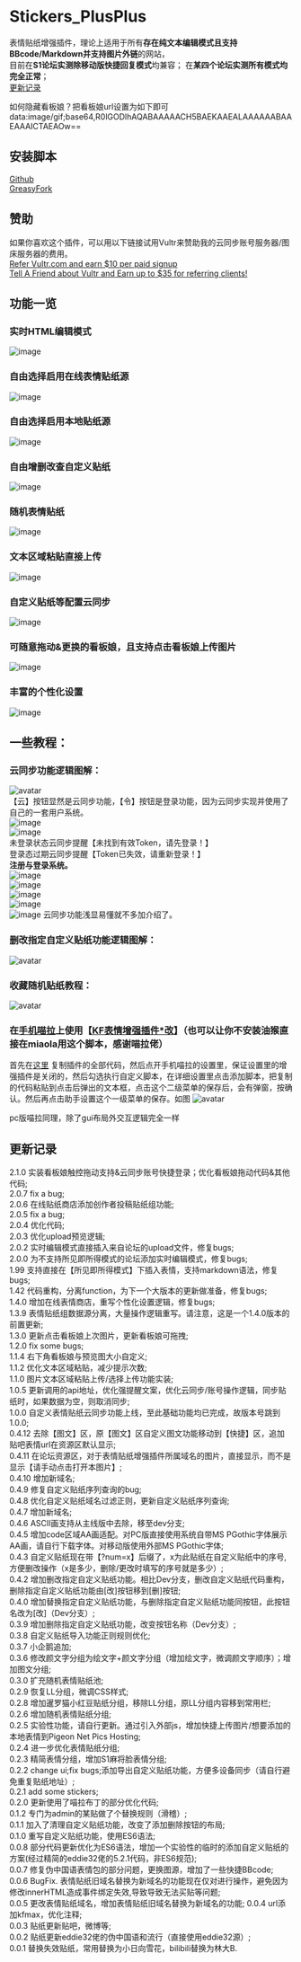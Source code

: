 # Stickers_PlusPlus  
表情贴纸增强插件，理论上适用于所有**存在纯文本编辑模式且支持BBcode/Markdown并支持图片外链**的网站，   
目前在**S1论坛实测除移动版快捷回复模式**均兼容；  在**某四个论坛实测所有模式均完全正常**；  
[更新记录](#%E6%9B%B4%E6%96%B0%E8%AE%B0%E5%BD%95)  

如何隐藏看板娘？把看板娘url设置为如下即可  
data:image/gif;base64,R0lGODlhAQABAAAAACH5BAEKAAEALAAAAAABAAEAAAICTAEAOw==  

## 安装脚本  
[Github](https://github.com/HazukiKaguya/Stickers_PlusPlus/raw/master/Stickerspp.user.js)  
[GreasyFork](https://greasyfork.org/zh-CN/scripts/448465)  

## 赞助  
如果你喜欢这个插件，可以用以下链接试用Vultr来赞助我的云同步账号服务器/图床服务器的费用。  
[Refer Vultr.com and earn $10 per paid signup](https://www.vultr.com/?ref=7365869)  
[Tell A Friend about Vultr and Earn up to $35 for referring clients!](https://www.vultr.com/?ref=9023177-8H)  

## 功能一览

### 实时HTML编辑模式
![image](https://user-images.githubusercontent.com/35645329/182267648-8a4133ed-52b4-49f1-83df-2006bc868109.png)

### 自由选择启用在线表情贴纸源

![image](https://user-images.githubusercontent.com/35645329/181614422-8c38e8ee-3465-4ef7-8d2e-862c692230b8.png)

### 自由选择启用本地贴纸源

![image](https://user-images.githubusercontent.com/35645329/181614504-4e1f9011-c946-4d11-8048-1117ee52a4a8.png)

### 自由增删改查自定义贴纸

![image](https://user-images.githubusercontent.com/35645329/181614559-18989e99-3a28-49fc-812d-5168f9112ad1.png)

### 随机表情贴纸

![image](https://user-images.githubusercontent.com/35645329/181614666-0d15372e-8f5a-4141-9e64-962a0f9b1240.png)

### 文本区域粘贴直接上传

![image](https://user-images.githubusercontent.com/35645329/181614729-893c20a7-edee-4cbe-b0d1-dce57c435b60.png)

### 自定义贴纸等配置云同步

![image](https://user-images.githubusercontent.com/35645329/181615828-7b608d23-71ab-4b0c-857a-3907e97a4aa0.png)

### 可随意拖动&更换的看板娘，且支持点击看板娘上传图片

![image](https://user-images.githubusercontent.com/35645329/181615143-a205e0cf-369d-494f-85b4-1fe515002716.png)

### 丰富的个性化设置

![image](https://user-images.githubusercontent.com/35645329/181615281-cc308254-7539-4e86-839a-35d277af2e00.png)


## 一些教程：

### 云同步功能逻辑图解：
![avatar](https://p.inari.site/guest/22-07/03/62c15908556ee.png)   
【云】按钮显然是云同步功能，【令】按钮是登录功能，因为云同步实现并使用了自己的一套用户系统。  
![image](https://user-images.githubusercontent.com/35645329/181616175-8e7421f8-c8a4-4c97-8a54-7a4ac1df7700.png)   
![image](https://user-images.githubusercontent.com/35645329/181616224-4fa77143-415e-4c40-aede-ba6b522d52a6.png)   
未登录状态云同步提醒【未找到有效Token，请先登录！】  
登录态过期云同步提醒【Token已失效，请重新登录！】  
**注册与登录系统。**   
![image](https://user-images.githubusercontent.com/35645329/181616835-5ee3deb9-bfb4-4d51-92ef-c69f9125422f.png)  
![image](https://user-images.githubusercontent.com/35645329/181617039-f939ac19-e857-4c28-8361-bddc4d38fb76.png)  
![image](https://user-images.githubusercontent.com/35645329/181616930-1838e190-0f37-48ba-bd30-1f7087f8bdb2.png)  
![image](https://user-images.githubusercontent.com/35645329/181616711-c3a1081e-187f-475b-a296-b77b4444e21e.png)    
![image](https://user-images.githubusercontent.com/35645329/181616778-1eafda95-2e51-46cb-a969-e062f7dbd781.png)
云同步功能浅显易懂就不多加介绍了。  


### 删改指定自定义贴纸功能逻辑图解：
![avatar](/img/update042.png)

### 收藏随机贴纸教程：
![avatar](/img/st026.webp)

### 在[手机喵拉](https://m.miaola.info)上使用【[KF表情增强插件*改](https://github.com/HazukiKaguya/KFOL_Stickers)】（也可以让你不安装油猴直接在miaola用这个脚本，感谢喵拉佬）

首先在[这里](https://github.com/HazukiKaguya/KFOL_Stickers/blob/master/es6_KfStickers.user.js) 复制插件的全部代码，然后点开手机喵拉的设置里，保证设置里的增强插件是关闭的，然后勾选执行自定义脚本，在详细设置里点击添加脚本，把复制的代码粘贴到点击后弹出的文本框，点击这个二级菜单的保存后，会有弹窗，按确认。然后再点击助手设置这个一级菜单的保存。如图
![avatar](/img/mbst.webp)

pc版喵拉同理，除了gui布局外交互逻辑完全一样

## 更新记录
2.1.0   实装看板娘触控拖动支持&云同步账号快捷登录；优化看板娘拖动代码&其他代码;   
2.0.7   fix a bug;   
2.0.6   在线贴纸商店添加创作者投稿贴纸组功能;   
2.0.5   fix a bug;   
2.0.4   优化代码;  
2.0.3   优化upload预览逻辑;  
2.0.2   实时编辑模式直接插入来自论坛的upload文件，修复bugs;  
2.0.0   为不支持所见即所得模式的论坛添加实时编辑模式，修复bugs;  
1.99    支持直接在【所见即所得模式】下插入表情，支持markdown语法，修复bugs;  
1.42    代码重构，分离function，为下一个大版本的更新做准备，修复bugs;  
1.4.0   增加在线表情商店，重写个性化设置逻辑，修复bugs;  
1.3.9   表情贴纸组数据源分离，大量操作逻辑重写。请注意，这是一个1.4.0版本的前置更新;  
1.3.0   更新点击看板娘上次图片，更新看板娘可拖拽;  
1.2.0   fix some bugs;  
1.1.4   右下角看板娘与预览图大小自定义;  
1.1.2   优化文本区域粘贴，减少提示次数;  
1.1.0   图片文本区域粘贴上传/选择上传功能实装;  
1.0.5   更新调用的api地址，优化强提醒文案，优化云同步/账号操作逻辑，同步贴纸时，如果数据为空，则取消同步;  
1.0.0   自定义表情贴纸云同步功能上线，至此基础功能均已完成，故版本号跳到1.0.0;  
0.4.12  去除【图文】区，原【图文】区自定义图文功能移动到【快捷】区，追加贴吧表情url在资源区默认显示;  
0.4.11  在论坛资源区，对于表情贴纸增强插件所属域名的图片，直接显示，而不是显示【请手动点击打开本图片】;  
0.4.10  增加新域名;  
0.4.9   修复自定义贴纸序列查询的bug;  
0.4.8   优化自定义贴纸域名过滤正则，更新自定义贴纸序列查询;  
0.4.7   增加新域名;  
0.4.6   ASCII画支持从主线版中去除，移至dev分支;  
0.4.5   增加code区域AA画适配。对PC版直接使用系统自带MS PGothic字体展示AA画，请自行下载字体。对移动版使用外部MS PGothic字体;  
0.4.3   自定义贴纸现在带【?num=x】后缀了，x为此贴纸在自定义贴纸中的序号,方便删改操作（x是多少，删除/更改时填写的序号就是多少）;  
0.4.2   增加删改指定自定义贴纸功能。相比Dev分支，删改自定义贴纸代码重构，删除指定自定义贴纸功能由[改]按钮移到[删]按钮;  
0.4.0   增加替换指定自定义贴纸功能，与删除指定自定义贴纸功能同按钮，此按钮名改为[改]（Dev分支）;  
0.3.9   增加删除指定自定义贴纸功能，改变按钮名称（Dev分支）;  
0.3.8   自定义贴纸导入功能正则规则优化;  
0.3.7   小企鹅追加;  
0.3.6   修改颜文字分组为绘文字+颜文字分组（增加绘文字，微调颜文字顺序）；增加图文分组;  
0.3.0   扩充随机表情贴纸池;  
0.2.9   恢复LL分组，微调CSS样式;  
0.2.8   增加暹罗猫小红豆贴纸分组，移除LL分组，原LL分组内容移到常用栏;  
0.2.6   增加随机表情贴纸分组;  
0.2.5   实验性功能，请自行更新。通过引入外部js，增加快捷上传图片/想要添加的本地表情到Pigeon Net Pics Hosting;  
0.2.4   进一步优化表情贴纸分组;  
0.2.3   精简表情分组，增加S1麻将脸表情分组;  
0.2.2   change ui;fix bugs;添加导出自定义贴纸功能，方便多设备同步（请自行避免重复贴纸地址）;  
0.2.1   add some stickers;  
0.2.0   更新使用了喵拉布丁的部分优化代码;  
0.1.2   专门为admin的某贴做了个替换规则（滑稽）;  
0.1.1   加入了清理自定义贴纸功能，改变了添加删除按钮的布局;  
0.1.0   重写自定义贴纸功能，使用ES6语法;  
0.0.8   部分代码更新优化为ES6语法，增加一个实验性的临时的添加自定义贴纸的方案(经过精简的eddie32佬的5.2.1代码，非ES6规范);  
0.0.7   修复伪中国语表情包的部分问题，更换图源，增加了一些快捷BBcode;  
0.0.6   BugFix. 表情贴纸旧域名替换为新域名的功能现在仅对<img>进行操作，避免因为修改innerHTML造成事件绑定失效,导致导致无法买贴等问题;  
0.0.5   更改表情贴纸域名，增加表情贴纸旧域名替换为新域名的功能; 
0.0.4   url添加kfmax，优化注释;  
0.0.3   贴纸更新贴吧，微博等;  
0.0.2   贴纸更新eddie32佬的伪中国语和流行（直接使用eddie32源）;  
0.0.1   替换失效贴纸，常用替换为小日向雪花，bilibili替换为林大B. 
